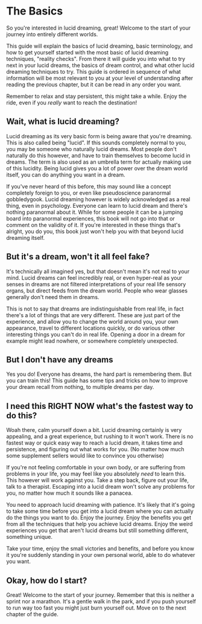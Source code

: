 # The Basics
So you're interested in lucid dreaming, great!
Welcome to the start of your journey into entirely different worlds.

This guide will explain the basics of lucid dreaming, basic terminology, and how
to get yourself started with the most basic of lucid dreaming techniques,
"reality checks".
From there it will guide you into what to try next in your lucid dreams, the
basics of dream control, and what other lucid dreaming techniques to try.
This guide is ordered in sequence of what information will be most relevant to
you at your level of understanding after reading the previous chapter, but it
can be read in any order you want.

Remember to relax and stay persistent, this might take a while.
Enjoy the ride, even if you *really* want to reach the destination!

## Wait, what is lucid dreaming?
Lucid dreaming as its very basic form is being aware that you're dreaming.
This is also called being "lucid".
If this sounds completely normal to you, you may be someone who naturally lucid
dreams.
Most people don't naturally do this however, and have to train themselves to
become lucid in dreams.
The term is also used as an umbrella term for actually making use of this
lucidity.
Being lucid gives you a lot of power over the dream world itself, you can do
anything you want in a dream.

If you've never heard of this before, this may sound like a concept completely
foreign to you, or even like pseudoscience paranormal gobbledygook.
Lucid dreaming however is widely acknowledged as a real thing, even in
psychology.
Everyone can learn to lucid dream and there's nothing paranormal about it.
While for some people it can be a jumping board into paranormal experiences,
this book will not go into that or comment on the validity of it.
If you're interested in these things that's alright, you do you, this book just
won't help you with that beyond lucid dreaming itself.

## But it's a dream, won't it all feel fake?
It's technically all imagined yes, but that doesn't mean it's not real to your
mind.
Lucid dreams can feel incredibly real, or even hyper-real as your senses in
dreams are not filtered interpretations of your real life sensory organs, but
direct feeds from the dream world.
People who wear glasses generally don't need them in dreams.

This is not to say that dreams are indistinguishable from real life, in fact
there's a lot of things that are very different.
These are just part of the experience, and allow you to change the world around
you, your own appearance, travel to different locations quickly, or do various
other interesting things you can't do in real life.
Opening a door in a dream for example might lead nowhere, or somewhere
completely unexpected.

## But I don't have any dreams
Yes you do! Everyone has dreams, the hard part is remembering them.
But you can train this!
This guide has some tips and tricks on how to improve your dream recall from
nothing, to multiple dreams per day.

## I need this **RIGHT NOW** what's the fastest way to do this?
Woah there, calm yourself down a bit.
Lucid dreaming certainly is very appealing, and a great experience, but rushing
to it won't work.
There is no fastest way or quick easy way to reach a lucid dream, it takes time
and persistence, and figuring out what works for you.
(No matter how much some supplement sellers would like to convince you otherwise)

If you're not feeling comfortable in your own body, or are suffering from
problems in your life, you may feel like you absolutely *need* to learn this.
This however will work against you.
Take a step back, figure out your life, talk to a therapist.
Escaping into a lucid dream won't solve any problems for you, no matter how much
it sounds like a panacea.

You need to approach lucid dreaming with patience.
It's likely that it's going to take some time before you get into a lucid dream
where you can actually do the things you want to do.
Enjoy the journey.
Enjoy the benefits you get from all the techniques that help you achieve lucid
dreams.
Enjoy the weird experiences you get that aren't lucid dreams but still something
different, something unique.

Take your time, enjoy the small victories and benefits, and before you know it
you're suddenly standing in your own personal world, able to do whatever you
want.

## Okay, how do I start?
Great!
Welcome to the start of your journey.
Remember that this is neither a sprint nor a marathon.
It's a gentle walk in the park, and if you push yourself to run way too fast you
might just burn yourself out.
Move on to the next chapter of the guide.
